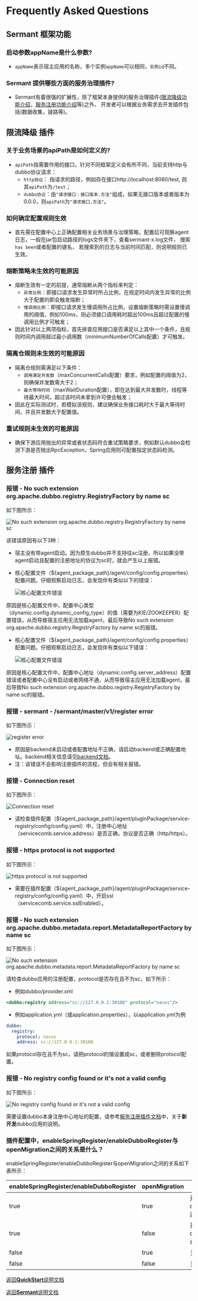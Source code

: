 # Frequently Asked Questions
## Sermant 框架功能

### 启动参数appName是什么参数?

- `appName`表示宿主应用的名称，多个实例`appName`可以相同，`实例id`不同。

### Sermant 提供哪些方面的服务治理插件?

- Sermant有着很强的扩展性，除了框架本身提供的服务治理插件([限流降级功能介绍](user-guide/flowcontrol/flowcontrol.md)，[服务注册功能介绍](user-guide/registry/document.md)等)之外， 开发者可以根据业务需求去开发插件包括(数据收集，链路等)。

## 限流降级 插件

### 关于业务场景的apiPath是如何定义的?

- `apiPath`指需要作用的接口，针对不同框架定义会有所不同，当前支持http与dubbo协议请求：
  - `http协议`： 指请求的路径，例如存在接口http://localhost:8080/test, 则其`apiPath`为`/test`；
  - `dubbo协议`：由`"请求接口：接口版本.方法"`组成，如果无接口版本或者版本为0.0.0，则`apiPath`为`"请求接口.方法"`。

### 如何确定配置规则生效

- 首先需在配置中心上正确配置相关业务场景与治理策略，配置后可观察agent日志，一般在jar包启动路径的logs文件夹下，查看sermant-x.log文件， 搜索`has been`或者配置的键名， 若搜索到的日志与当前时间匹配，则说明规则已生效。

### 熔断策略未生效的可能原因

- 熔断生效有一定的前提，通常熔断从两个指标来判定：
  - `异常比例`：即接口请求发生异常时所占比例，在规定时间内发生异常的比例大于配置的即会触发熔断；
  - `慢调用比例`：即接口请求发生慢调用所占比例，设置熔断策略时需设置慢调用的阈值，例如100ms，则必须接口调用耗时超出100ms且超过配置的慢调用比例才可触发；
- 因此针对以上两项指标，首先排查应用接口是否满足以上其中一个条件，且规则时间内调用超过最小调用数（minimumNumberOfCalls配置）才可触发。

### 隔离仓规则未生效的可能原因

- 隔离仓规则需满足以下条件：
  - `调用满足并发数`（maxConcurrentCalls配置）要求，例如配置的阈值为2，则确保并发数需大于2；
  - `最大等待时间`（maxWaitDuration配置），即在达到最大并发数时，线程等待最大时间，超过该时间未拿到许可便会触发；
- 因此在实际测试时，若模拟该规则，建议确保业务接口耗时大于最大等待时间，并且并发数大于配置值。

### 重试规则未生效的可能原因

- 确保下游应用抛出的异常或者状态码符合重试策略要求，例如默认dubbo会检测下游是否抛出RpcException，Spring应用则可配置指定状态码检测。

## 服务注册 插件

### 报错 - No such extension org.apache.dubbo.registry.RegistryFactory by name sc

如下图所示：

  ![No such extension org.apache.dubbo.registry.RegistryFactory by name sc](./binary-docs/registry-faq-1.png)

该错误原因有以下3种：
- 宿主没有带agent启动。因为原生dubbo并不支持往sc注册，所以如果没带agent启动且配置的注册地址的协议为sc时，就会产生以上报错。
- 核心配置文件（${agent_package_path}/agent/config/config.properties）配置问题。仔细观察启动日志，会发现伴有类似以下的错误：

  ![核心配置文件错误](./binary-docs/registry-faq-2.png)

原因是核心配置文件中，配置中心类型（dynamic.config.dynamic_config_type）的值（需要为KIE/ZOOKEEPER）配置错误，从而导致宿主应用无法加载agent，最后导致No such extension org.apache.dubbo.registry.RegistryFactory by name sc的报错。 
- 核心配置文件（${agent_package_path}/agent/config/config.properties）配置问题。仔细观察启动日志，会发现伴有类似以下错误：

  ![核心配置文件错误](./binary-docs/registry-faq-3.png)

原因是核心配置文件中，配置中心地址（dynamic.config.server_address）配置错误或者配置中心没有启动或者网络不通，从而导致宿主应用无法加载agent，最后导致No such extension org.apache.dubbo.registry.RegistryFactory by name sc的报错。

### 报错 - sermant - /sermant/master/v1/register error

如下图所示：

  ![register error](./binary-docs/registry-faq-4.png)

- 原因是backend未启动或者配置地址不正确，请启动backend或正确配置地址。backend相关信息请见[backend文档](./user-guide/backend.md)。
- 注：该错误不会影响注册插件的流程，但会有相关报错。

### 报错 - Connection reset

如下图所示：

  ![Connection reset](./binary-docs/registry-faq-5.png)

- 请检查插件配置（${agent_package_path}/agent/pluginPackage/service-registry/config/config.yaml）中，注册中心地址（servicecomb.service.address）是否正确，协议是否正确（http/https）。

### 报错 - https protocol is not supported

如下图所示：

  ![https protocol is not supported](./binary-docs/registry-faq-6.png)

- 需要在插件配置（${agent_package_path}/agent/pluginPackage/service-registry/config/config.yaml）中，开启ssl（servicecomb.service.sslEnabled）。


### 报错 - No such extension org.apache.dubbo.metadata.report.MetadataReportFactory by name sc

如下图所示：

  ![No such extension org.apache.dubbo.metadata.report.MetadataReportFactory by name sc](./binary-docs/registry-faq-7.png)

请检查dubbo应用的注册配置，protocol是否存在且不为sc，如下所示：

- 例如dubbo/provider.xml

```xml
<dubbo:registry address="sc://127.0.0.1:30100" protocol="nacos"/>
```

- 例如application.yml（或application.properties），以application.yml为例
```yml
dubbo:
  registry:
    protocol: nacos
    address: sc://127.0.0.1:30100
```

如果protocol存在且不为sc，请把protocol的值设置成sc，或者删除protocol配置。

### 报错 - No registry config found or it's not a valid config

如下图所示：

  ![No registry config found or it's not a valid config](./binary-docs/registry-faq-8.png)

需要设置dubbo本身注册中心地址的配置，请参考[服务注册插件文档](./user-guide/registry/document.md#按需修改插件配置文件)中，关于**新开发**dubbo应用的说明。

### 插件配置中，enableSpringRegister/enableDubboRegister与openMigration之间的关系是什么？

enableSpringRegister/enableDubboRegister与openMigration之间的关系如下表所示：

|enableSpringRegister/enableDubboRegister|openMigration|作用|
|---|---|---|
|true|true|开启spring cloud/dubbo迁移功能|
|true|false|开启spring cloud/dubbo sc注册|
|false|true|关闭注册插件|
|false|false|关闭注册插件|

[返回**QuickStart**说明文档](./QuickStart.md)

[返回**Sermant**说明文档](./README.md)